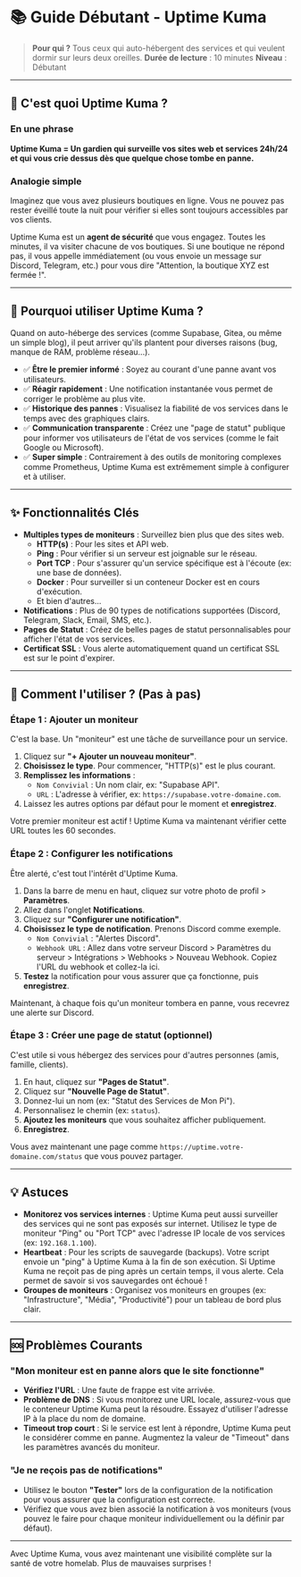 # 📚 Guide Débutant - Uptime Kuma

> **Pour qui ?** Tous ceux qui auto-hébergent des services et qui veulent dormir sur leurs deux oreilles.
> **Durée de lecture** : 10 minutes
> **Niveau** : Débutant

---

## 🤔 C'est quoi Uptime Kuma ?

### En une phrase
**Uptime Kuma = Un gardien qui surveille vos sites web et services 24h/24 et qui vous crie dessus dès que quelque chose tombe en panne.**

### Analogie simple
Imaginez que vous avez plusieurs boutiques en ligne. Vous ne pouvez pas rester éveillé toute la nuit pour vérifier si elles sont toujours accessibles par vos clients.

Uptime Kuma est un **agent de sécurité** que vous engagez. Toutes les minutes, il va visiter chacune de vos boutiques. Si une boutique ne répond pas, il vous appelle immédiatement (ou vous envoie un message sur Discord, Telegram, etc.) pour vous dire "Attention, la boutique XYZ est fermée !".

---

## 🎯 Pourquoi utiliser Uptime Kuma ?

Quand on auto-héberge des services (comme Supabase, Gitea, ou même un simple blog), il peut arriver qu'ils plantent pour diverses raisons (bug, manque de RAM, problème réseau...).

-   ✅ **Être le premier informé** : Soyez au courant d'une panne avant vos utilisateurs.
-   ✅ **Réagir rapidement** : Une notification instantanée vous permet de corriger le problème au plus vite.
-   ✅ **Historique des pannes** : Visualisez la fiabilité de vos services dans le temps avec des graphiques clairs.
-   ✅ **Communication transparente** : Créez une "page de statut" publique pour informer vos utilisateurs de l'état de vos services (comme le fait Google ou Microsoft).
-   ✅ **Super simple** : Contrairement à des outils de monitoring complexes comme Prometheus, Uptime Kuma est extrêmement simple à configurer et à utiliser.

---

## ✨ Fonctionnalités Clés

-   **Multiples types de moniteurs** : Surveillez bien plus que des sites web.
    -   **HTTP(s)** : Pour les sites et API web.
    -   **Ping** : Pour vérifier si un serveur est joignable sur le réseau.
    -   **Port TCP** : Pour s'assurer qu'un service spécifique est à l'écoute (ex: une base de données).
    -   **Docker** : Pour surveiller si un conteneur Docker est en cours d'exécution.
    -   Et bien d'autres...
-   **Notifications** : Plus de 90 types de notifications supportées (Discord, Telegram, Slack, Email, SMS, etc.).
-   **Pages de Statut** : Créez de belles pages de statut personnalisables pour afficher l'état de vos services.
-   **Certificat SSL** : Vous alerte automatiquement quand un certificat SSL est sur le point d'expirer.

---

## 🚀 Comment l'utiliser ? (Pas à pas)

### Étape 1 : Ajouter un moniteur

C'est la base. Un "moniteur" est une tâche de surveillance pour un service.

1.  Cliquez sur **"+ Ajouter un nouveau moniteur"**.
2.  **Choisissez le type**. Pour commencer, "HTTP(s)" est le plus courant.
3.  **Remplissez les informations** :
    -   `Nom Convivial` : Un nom clair, ex: "Supabase API".
    -   `URL` : L'adresse à vérifier, ex: `https://supabase.votre-domaine.com`.
4.  Laissez les autres options par défaut pour le moment et **enregistrez**.

Votre premier moniteur est actif ! Uptime Kuma va maintenant vérifier cette URL toutes les 60 secondes.

### Étape 2 : Configurer les notifications

Être alerté, c'est tout l'intérêt d'Uptime Kuma.

1.  Dans la barre de menu en haut, cliquez sur votre photo de profil > **Paramètres**.
2.  Allez dans l'onglet **Notifications**.
3.  Cliquez sur **"Configurer une notification"**.
4.  **Choisissez le type de notification**. Prenons Discord comme exemple.
    -   `Nom Convivial` : "Alertes Discord".
    -   `Webhook URL` : Allez dans votre serveur Discord > Paramètres du serveur > Intégrations > Webhooks > Nouveau Webhook. Copiez l'URL du webhook et collez-la ici.
5.  **Testez** la notification pour vous assurer que ça fonctionne, puis **enregistrez**.

Maintenant, à chaque fois qu'un moniteur tombera en panne, vous recevrez une alerte sur Discord.

### Étape 3 : Créer une page de statut (optionnel)

C'est utile si vous hébergez des services pour d'autres personnes (amis, famille, clients).

1.  En haut, cliquez sur **"Pages de Statut"**.
2.  Cliquez sur **"Nouvelle Page de Statut"**.
3.  Donnez-lui un nom (ex: "Statut des Services de Mon Pi").
4.  Personnalisez le chemin (ex: `status`).
5.  **Ajoutez les moniteurs** que vous souhaitez afficher publiquement.
6.  **Enregistrez**.

Vous avez maintenant une page comme `https://uptime.votre-domaine.com/status` que vous pouvez partager.

---

## 💡 Astuces

-   **Monitorez vos services internes** : Uptime Kuma peut aussi surveiller des services qui ne sont pas exposés sur internet. Utilisez le type de moniteur "Ping" ou "Port TCP" avec l'adresse IP locale de vos services (ex: `192.168.1.100`).
-   **Heartbeat** : Pour les scripts de sauvegarde (backups). Votre script envoie un "ping" à Uptime Kuma à la fin de son exécution. Si Uptime Kuma ne reçoit pas de ping après un certain temps, il vous alerte. Cela permet de savoir si vos sauvegardes ont échoué !
-   **Groupes de moniteurs** : Organisez vos moniteurs en groupes (ex: "Infrastructure", "Média", "Productivité") pour un tableau de bord plus clair.

---

## 🆘 Problèmes Courants

### "Mon moniteur est en panne alors que le site fonctionne"

-   **Vérifiez l'URL** : Une faute de frappe est vite arrivée.
-   **Problème de DNS** : Si vous monitorez une URL locale, assurez-vous que le conteneur Uptime Kuma peut la résoudre. Essayez d'utiliser l'adresse IP à la place du nom de domaine.
-   **Timeout trop court** : Si le service est lent à répondre, Uptime Kuma peut le considérer comme en panne. Augmentez la valeur de "Timeout" dans les paramètres avancés du moniteur.

### "Je ne reçois pas de notifications"

-   Utilisez le bouton **"Tester"** lors de la configuration de la notification pour vous assurer que la configuration est correcte.
-   Vérifiez que vous avez bien associé la notification à vos moniteurs (vous pouvez le faire pour chaque moniteur individuellement ou la définir par défaut).

---

Avec Uptime Kuma, vous avez maintenant une visibilité complète sur la santé de votre homelab. Plus de mauvaises surprises !
